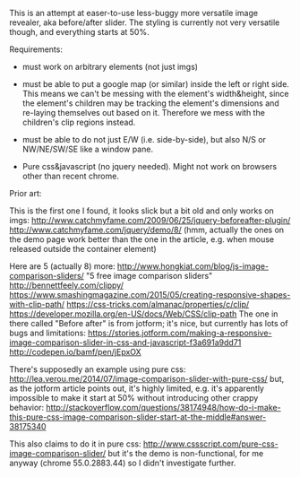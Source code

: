 This is an attempt at easer-to-use less-buggy more versatile image revealer, aka before/after slider.
The styling is currently not very versatile though, and everything starts at 50%.

Requirements:
  - must work on arbitrary elements (not just imgs)
  - must be able to put a google map (or similar) inside the left or right side.
        This means we can't be messing with the element's width&height,
        since the element's children may be tracking the element's dimensions and re-laying themselves out based on it.
        Therefore we mess with the children's clip regions instead.
  - must be able to do not just E/W (i.e. side-by-side), but also N/S or NW/NE/SW/SE like a window pane.

  - Pure css&javascript (no jquery needed).  Might not work on browsers other than recent chrome.

Prior art:

   This is the first one I found, it looks slick but a bit old
   and only works on imgs:
     http://www.catchmyfame.com/2009/06/25/jquery-beforeafter-plugin/
     http://www.catchmyfame.com/jquery/demo/8/
   (hmm, actually the ones on the demo page work better than
   the one in the article, e.g. when mouse released outside the container element)

   Here are 5 (actually 8) more:
     http://www.hongkiat.com/blog/js-image-comparison-sliders/ "5 free image comparison sliders"
     http://bennettfeely.com/clippy/
     https://www.smashingmagazine.com/2015/05/creating-responsive-shapes-with-clip-path/
     https://css-tricks.com/almanac/properties/c/clip/
     https://developer.mozilla.org/en-US/docs/Web/CSS/clip-path
   The one in there called "Before after" is from jotform;
   it's nice, but currently has lots of bugs and limitations:
     https://stories.jotform.com/making-a-responsive-image-comparison-slider-in-css-and-javascript-f3a691a9dd71
     http://codepen.io/bamf/pen/jEpxOX

   There's supposedly an example using pure css:
     http://lea.verou.me/2014/07/image-comparison-slider-with-pure-css/
   but, as the jotform article points out, it's highly limited,
   e.g. it's apparently impossible to make it start at 50%
   without introducing other crappy behavior:
     http://stackoverflow.com/questions/38174948/how-do-i-make-this-pure-css-image-comparison-slider-start-at-the-middle#answer-38175340

   This also claims to do it in pure css:
     http://www.cssscript.com/pure-css-image-comparison-slider/
   but it's the demo is non-functional, for me anyway (chrome 55.0.2883.44)
   so I didn't investigate further.

